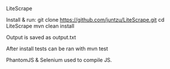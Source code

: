 LiteScrape

Install & run: git clone https://github.com/juntzu/LiteScrape.git cd LiteScrape mvn clean install

Output is saved as output.txt

After install tests can be ran with mvn test

PhantomJS & Selenium used to compile JS.
